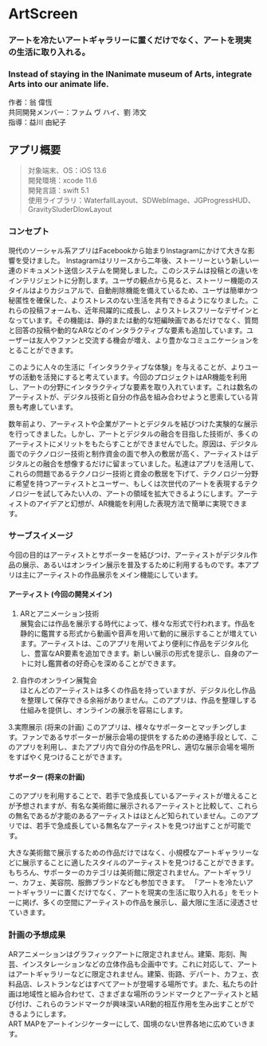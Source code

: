 # ArtScreen
### アートを冷たいアートギャラリーに置くだけでなく、アートを現実の生活に取り入れる。
### Instead of staying in the INanimate museum of Arts, integrate Arts into our animate life.
作者：翁 偉恆    
共同開発メンバー：ファム ヴ ハイ、劉 沛文  
指導：益川 由紀子

## アプリ概要
> 対象端末、OS：iOS 13.6  
開発環境：xcode 11.6  
開発言語：swift 5.1    
使用ライブラリ：WaterfallLayout、SDWebImage、JGProgressHUD、GravitySluderDlowLayout  

### コンセプト
現代のソーシャル系アプリはFacebookから始まりInstagramにかけて大きな影響を受けました。 Instagramはリリースから二年後、ストーリーという新しい一連のドキュメント送信システムを開発しました。このシステムは投稿との違いをインテリジェントに分割します。ユーザの観点から見ると、ストーリー機能のスタイルはよりカジュアルで、自動削除機能を備えているため、ユーザは簡単かつ秘匿性を確保した、よりストレスのない生活を共有できるようになりました。これらの投稿フォームも、近年飛躍的に成長し、よりストレスフリーなデザインとなっています。その機能は、静的または動的な短編映画であるだけでなく、質問と回答の投稿や動的なARなどのインタラクティブな要素も追加しています。ユーザーは友人やファンと交流する機会が増え、より豊かなコミュニケーションをとることができます。

このように人々の生活に「インタラクティブな体験」を与えることが、よりユーザの活動を活発にすると考えています。今回のプロジェクトはAR機能を利用し、アートの分野にインタラクティブな要素を取り入れています。これは数名のアーティストが、デジタル技術と自分の作品を組み合わせようと思索している背景も考慮しています。

数年前より、アーティストや企業がアートとデジタルを結びつけた実験的な展示を行ってきました。しかし、アートとデジタルの融合を目指した技術が、多くのアーティストにメリットをもたらすことができませんでした。原因は、デジタル面でのテクノロジー技術と制作資金の面で参入の敷居が高く、アーティストはデジタルとの融合を想像するだけに留まっていました。私達はアプリを活用して、これらの問題であるテクノロジー技術と資金の敷居を下げて、テクノロジー分野に希望を持つアーティストとユーザー、もしくは次世代のアートを表現するテクノロジーを試してみたい人の、アートの領域を拡大できるようにします。アーティストのアイデアと幻想が、AR機能を利用した表現方法で簡単に実現できます。

### サーブスイメージ
今回の目的はアーティストとサポーターを結びつけ、アーティストがデジタル作品の展示、あるいはオンライン展示を普及するために利用するものです。本アプリは主にアーティストの作品展示をメイン機能にしています。

#### アーティスト (今回の開発メイン)
1. ARとアニメーション技術  
展覧会には作品を展示する時代によって、様々な形式で行われます。作品を静的に鑑賞する形式から動画や音声を用いて動的に展示することが増えています。アーティストは、このアプリを用いてより便利に作品をデジタル化し、豊富なAR要素を追加できます。新しい展示の形式を提示し、自身のアートに対し鑑賞者の好奇心を深めることができます。  

2. 自作のオンライン展覧会  
ほとんどのアーティストは多くの作品を持っていますが、デジタル化し作品を整理して保存できる余裕がありません。このアプリは、作品を整理しする仕組みを提供し、オンラインの展示を容易にします。  

3.実際展示 (将来の計画)
このアプリは、様々なサポーターとマッチングします。ファンであるサポーターが展示会場の提供をするための連絡手段として、このアプリを利用し、またアプリ内で自分の作品をPRし、適切な展示会場を場所をすばやく見つけることができます。


#### サポーター (将来の計画)
このアプリを利用することで、若手で急成長しているアーティストが増えることが予想されますが、有名な美術館に展示されるアーティストと比較して、これらの無名であるが才能のあるアーティストはほとんど知られていません。このアプリでは、若手で急成長している無名なアーティストを見つけ出すことが可能です。

大きな美術館で展示するための作品だけではなく、小規模なアートギャラリーなどに展示することに適したスタイルのアーティストを見つけることができます。もちろん、サポーターのカテゴリは美術館に限定されません。アートギャラリー、カフェ、美容院、服飾ブランドなども参加できます。 「アートを冷たいアートギャラリーに置くだけでなく、アートを現実の生活に取り入れる」をモットーに掲げ、多くの空間にアーティストの作品を展示し、最大限に生活に浸透させていきます。

### 計画の予想成果
ARアニメーションはグラフィックアートに限定されません。建築、彫刻、陶芸、インスタレーションなどの立体作品も企画中です。これに対応して、アートはアートギャラリーなどに限定されません。建築、街路、デパート、カフェ、衣料品店、レストランなどはすべてアートが登場する場所です。また、私たちの計画は地域性と組み合わせて、さまざまな場所のランドマークとアーティストと結び付け、これらのランドマークが興味深いAR動的相互作用を生み出すことができるようにします。  
ART MAPをアートインジケーターにして、国境のない世界各地に広めていきます。

